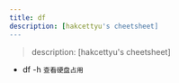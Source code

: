 ```yaml
---
title: df
description: [hakcettyu's cheetsheet]
---
```


> description: [hakcettyu's cheetsheet]

- df -h `查看硬盘占用`
